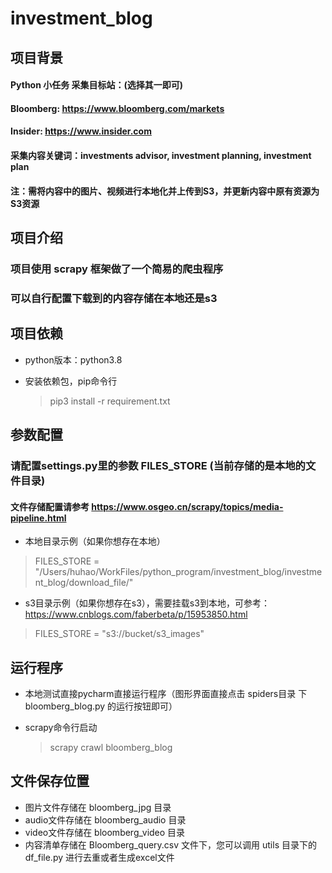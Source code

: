 # investment_blog

## 项目背景
#### Python 小任务 采集目标站：(选择其一即可)
#### Bloomberg:  https://www.bloomberg.com/markets
#### Insider:  https://www.insider.com     
#### 采集内容关键词：investments advisor, investment planning, investment plan 
#### 注：需将内容中的图片、视频进行本地化并上传到S3，并更新内容中原有资源为S3资源


## 项目介绍
### 项目使用 scrapy 框架做了一个简易的爬虫程序
### 可以自行配置下载到的内容存储在本地还是s3


## 项目依赖

- python版本：python3.8

- 安装依赖包，pip命令行 
    > pip3 install -r requirement.txt


## 参数配置

### 请配置settings.py里的参数 FILES_STORE (当前存储的是本地的文件目录)
#### 文件存储配置请参考 https://www.osgeo.cn/scrapy/topics/media-pipeline.html
- 本地目录示例（如果你想存在本地）
> FILES_STORE = "/Users/huhao/WorkFiles/python_program/investment_blog/investment_blog/download_file/"
- s3目录示例（如果你想存在s3），需要挂载s3到本地，可参考：https://www.cnblogs.com/faberbeta/p/15953850.html
> FILES_STORE = "s3://bucket/s3_images"


## 运行程序
- 本地测试直接pycharm直接运行程序（图形界面直接点击 spiders目录 下 bloomberg_blog.py 的运行按钮即可）

- scrapy命令行启动
    > scrapy crawl bloomberg_blog


## 文件保存位置
- 图片文件存储在 bloomberg_jpg 目录
- audio文件存储在 bloomberg_audio 目录
- video文件存储在 bloomberg_video 目录
- 内容清单存储在 Bloomberg_query.csv 文件下，您可以调用 utils 目录下的 df_file.py 进行去重或者生成excel文件


